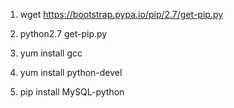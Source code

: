 1. wget https://bootstrap.pypa.io/pip/2.7/get-pip.py

2. python2.7 get-pip.py

3. yum install gcc

4. yum install python-devel

5. pip install MySQL-python


